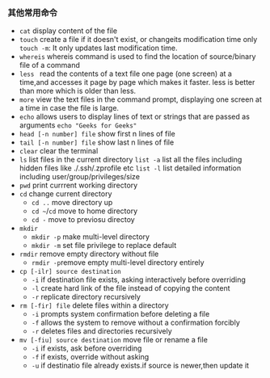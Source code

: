 ### 其他常用命令
* `cat` display content of the file
* `touch` create a file if it doesn't exist, or changeits modification time only
    `touch -m`: It only updates last modification time. 
* `whereis` whereis command is used to find the location of source/binary file of a command
* `less ` read the contents of a text file one page (one screen) at a time,and accesses it page by page which makes it faster. less is better than more which is older than less.
* `more` view the text files in the command prompt, displaying one screen at a time in case the file is large. 
* `echo` allows users to display lines of text or strings that are passed as arguments `echo "Geeks for Geeks"`
* `head [-n number] file` show first n lines of file
* `tail [-n number] file` show last n lines of file
* `clear` clear the terminal
* `ls` list files in the current directory
    `list -a` list all the files including hidden files like ./.ssh/.zprofile etc
    `list -l` list detailed information including user/group/privileges/size
* `pwd` print currrent working directory
* `cd` change current directory
    * `cd ..` move directory up
    * `cd ~`/`cd` move to home directory
    * `cd -` move to previosu directoy
* `mkdir`
    * `mkdir -p` make multi-level directory 
    * `mkdir -m` set file privilege to replace default 
* `rmdir` remove empty directory without file
    * `rmdir -p`remove empty multi-level directory entirely
* `cp [-ilr] source destination`
    * `-i` if destination file exists, asking interactively before overriding
    * `-l` create hard link of the file instead of copying the content
    * `-r` replicate directory recursively 
* `rm [-fir] file`  delete files within a directory
    * `-i` prompts system confirmation before deleting a file
    * `-f` allows the system to remove without a confirmation forcibly
    * `-r` deletes files and directories recursively
* `mv [-fiu] source destination` move file or rename a file
    * `-i` if exists, ask before overriding
    * `-f` if exists, override without asking
    * `-u` if destinatio file already exists.if source is newer,then update it